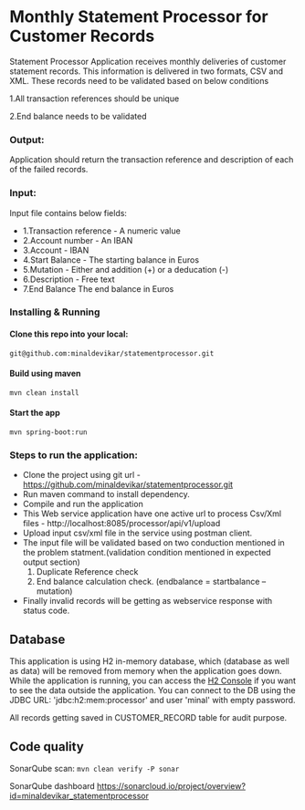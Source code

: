 # Monthly Statement Processor for Customer Records
 
Statement Processor Application receives monthly deliveries of customer statement records. This information is delivered in two formats, CSV and XML. These records need to be validated based on below conditions

  1.All transaction references should be unique
  
  2.End balance needs to be validated
  
  ### Output: 
  Application should return the transaction reference and description of each of the failed records.
  
  ### Input:
  
  Input file contains below fields:
  
- 1.Transaction reference	- A numeric value
- 2.Account number	- An IBAN
- 3.Account	- IBAN
- 4.Start Balance	- The starting balance in Euros
- 5.Mutation	- Either and addition (+) or a deducation (-)
- 6.Description	- Free text
- 7.End Balance	The end balance in Euros

### Installing & Running

#### Clone this repo into your local:
```
git@github.com:minaldevikar/statementprocessor.git
```

####  Build using maven
```
mvn clean install
```

#### Start the app
```
mvn spring-boot:run
```

### Steps to run the application:
- Clone the project using git url - https://github.com/minaldevikar/statementprocessor.git
- Run maven command to install dependency.
- Compile and run the application
- This Web service application have one active url to process Csv/Xml files -  http://localhost:8085/processor/api/v1/upload
- Upload input csv/xml file in the service using postman client.
- The input file will be validated based on two conduction mentioned in the problem statment.(validation condition mentioned in expected output section)
    1. Duplicate Reference check 
    2. End balance calculation check. (endbalance = startbalance – mutation)
- Finally invalid records will be getting as webservice response with status code.

## Database
This application is using H2 in-memory database, which (database as well as data) will be removed from memory when the application goes down.
While the application is running, you can access the [H2 Console](http://localhost:8085/console) if you want to see the data outside the application.
You can connect to the DB using the JDBC URL: 'jdbc:h2:mem:processor' and user 'minal' with empty password. 

All records getting saved in CUSTOMER_RECORD table for audit purpose.


## Code quality
SonarQube scan: `mvn clean verify -P sonar`

SonarQube dashboard 
https://sonarcloud.io/project/overview?id=minaldevikar_statementprocessor
